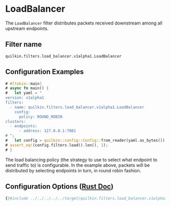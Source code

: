 # LoadBalancer

The `LoadBalancer` filter distributes packets received downstream among all upstream endpoints.

## Filter name
```text
quilkin.filters.load_balancer.v1alpha1.LoadBalancer
```

## Configuration Examples
```rust
# #[tokio::main]
# async fn main() {
#   let yaml = "
version: v1alpha1
filters:
  - name: quilkin.filters.load_balancer.v1alpha1.LoadBalancer
    config:
      policy: ROUND_ROBIN
clusters:
  - endpoints:
      - address: 127.0.0.1:7001
# ";
#   let config = quilkin::config::Config::from_reader(yaml.as_bytes()).unwrap();
# assert_eq!(config.filters.load().len(), 1);
# }
```

The load balancing policy (the strategy to use to select what endpoint to send traffic to) is configurable.
In the example above, packets will be distributed by selecting endpoints in turn, in round robin fashion.

## Configuration Options ([Rust Doc](../../../../api/quilkin/filters/load_balancer/struct.Config.html))

```yaml
{{#include ../../../../../target/quilkin.filters.load_balancer.v1alpha1.yaml}}
```
